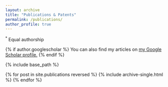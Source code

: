 ```yaml
---
layout: archive
title: "Publications & Patents"
permalink: /publications/
author_profile: true
---
```


<sup>*</sup> Equal authorship

{% if author.googlescholar %}
  You can also find my articles on <u><a href="{{author.googlescholar}}">my Google Scholar profile</a>.</u>
{% endif %}

{% include base_path %}

{% for post in site.publications reversed %}
  {% include archive-single.html %}
{% endfor %}